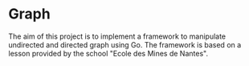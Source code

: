 # Graph
The aim of this project is to implement a framework to manipulate undirected and directed graph using Go.
The framework is based on a lesson provided by the school "Ecole des Mines de Nantes".

